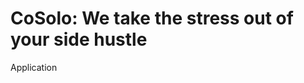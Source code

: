 CoSolo: We take the stress out of your side hustle
===================================================

Application
